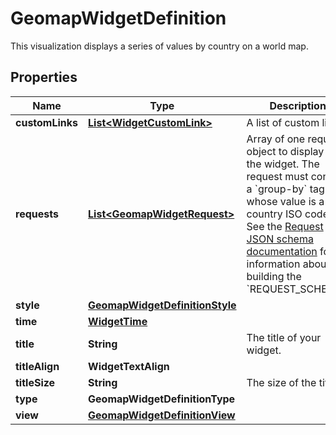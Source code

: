 

# GeomapWidgetDefinition

This visualization displays a series of values by country on a world map.

## Properties

Name | Type | Description | Notes
------------ | ------------- | ------------- | -------------
**customLinks** | [**List&lt;WidgetCustomLink&gt;**](WidgetCustomLink.md) | A list of custom links. |  [optional]
**requests** | [**List&lt;GeomapWidgetRequest&gt;**](GeomapWidgetRequest.md) | Array of one request object to display in the widget. The request must contain a &#x60;group-by&#x60; tag whose value is a country ISO code.  See the [Request JSON schema documentation](https://docs.datadoghq.com/dashboards/graphing_json/request_json) for information about building the &#x60;REQUEST_SCHEMA&#x60;. | 
**style** | [**GeomapWidgetDefinitionStyle**](GeomapWidgetDefinitionStyle.md) |  | 
**time** | [**WidgetTime**](WidgetTime.md) |  |  [optional]
**title** | **String** | The title of your widget. |  [optional]
**titleAlign** | **WidgetTextAlign** |  |  [optional]
**titleSize** | **String** | The size of the title. |  [optional]
**type** | **GeomapWidgetDefinitionType** |  | 
**view** | [**GeomapWidgetDefinitionView**](GeomapWidgetDefinitionView.md) |  | 



